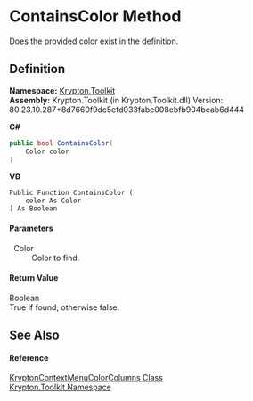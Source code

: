 # ContainsColor Method


Does the provided color exist in the definition.



## Definition
**Namespace:** <a href="79d2eac2-21f4-54ff-7552-b20c33c30600.md">Krypton.Toolkit</a>  
**Assembly:** Krypton.Toolkit (in Krypton.Toolkit.dll) Version: 80.23.10.287+8d7660f9dc5efd033fabe008ebfb904beab6d444

**C#**
``` C#
public bool ContainsColor(
	Color color
)
```
**VB**
``` VB
Public Function ContainsColor ( 
	color As Color
) As Boolean
```



#### Parameters
<dl><dt>  Color</dt><dd>Color to find.</dd></dl>

#### Return Value
Boolean  
True if found; otherwise false.

## See Also


#### Reference
<a href="a03f4fa5-4606-e969-136a-566429e6d5f7.md">KryptonContextMenuColorColumns Class</a>  
<a href="79d2eac2-21f4-54ff-7552-b20c33c30600.md">Krypton.Toolkit Namespace</a>  
